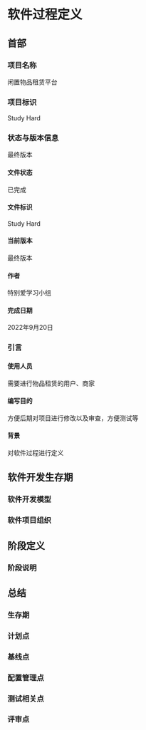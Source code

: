 # 软件过程定义

## 首部

### 项目名称

闲置物品租赁平台

### 项目标识

Study Hard

### 状态与版本信息

最终版本

#### 文件状态

已完成

#### 文件标识

Study Hard

#### 当前版本

最终版本

#### 作者

特别爱学习小组

#### 完成日期

2022年9月20日

### 引言

#### 使用人员

需要进行物品租赁的用户、商家

#### 编写目的

方便后期对项目进行修改以及审查，方便测试等

#### 背景

对软件过程进行定义

## 软件开发生存期

### 软件开发模型

### 软件项目组织

## 阶段定义

### 阶段说明

## 总结

### 生存期

### 计划点

### 基线点

### 配置管理点

### 测试相关点

### 评审点